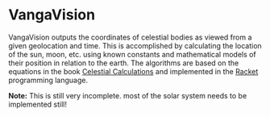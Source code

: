 # VangaVision
 VangaVision outputs the coordinates of celestial bodies as viewed from a given geolocation and time. 
 This is accomplished by calculating the location of the sun, moon, etc. using known constants and mathematical models of their position in relation to the earth. 
 The algorithms are based on the equations in the book [Celestial Calculations](https://mitpress.mit.edu/books/celestial-calculations) and implemented in the [Racket](https://racket-lang.org/) programming language.
 
 **Note:** This is still very incomplete. most of the solar system needs to be implemented still!
